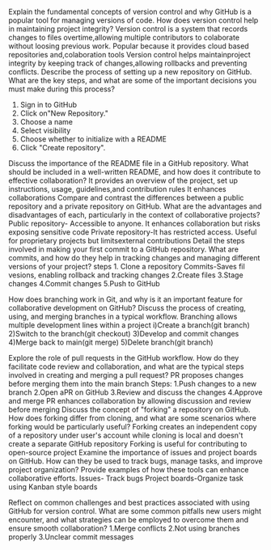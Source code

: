 Explain the fundamental concepts of version control and why GitHub is a popular tool for managing versions of code. How does version control help in maintaining project integrity?
Version control is a system that records changes to files overtime,allowing multiple contributors to colaborate without loosing previous work. 
Popular because it provides cloud based repositories and,colaboration tools
Version control helps maintainproject integrity by keeping track of changes,allowing rollbacks and preventing conflicts.
Describe the process of setting up a new repository on GitHub. What are the key steps, and what are some of the important decisions you must make during this process?
1. Sign in to GitHub
2. Click on"New Repository."
3. Choose a name
4. Select visibility
5. Choose whether to initialize with a README
6. Click "Create repository".

Discuss the importance of the README file in a GitHub repository. What should be included in a well-written README, and how does it contribute to effective collaboration?
It provides an overview of the project, set up instructions, usage, guidelines,and contribution rules
It enhances collaborations
Compare and contrast the differences between a public repository and a private repository on GitHub. What are the advantages and disadvantages of each, particularly in the context of collaborative projects?
    Public repository- Accessible to anyone. It enhances collaboration but risks exposing sensitive code
    Private repository-It has restricted access. Useful for proprietary projects but limitsexternal contributions
Detail the steps involved in making your first commit to a GitHub repository. What are commits, and how do they help in tracking changes and managing different versions of your project?
steps  1. Clone a repository              Commits-Saves fil vesions, enabling rollback and tracking changes
        2.Create files
        3.Stage changes
        4.Commit changes
        5.Push to GitHub

How does branching work in Git, and why is it an important feature for collaborative development on GitHub? Discuss the process of creating, using, and merging branches in a typical workflow.
  Branching allows multiple development lines within a project
    i)Create a branch(git branch)
    2)Switch to the branch(git checkout)
    3)Develop and commit changes
    4)Merge back to main(git merge)
    5)Delete branch(git branch)

Explore the role of pull requests in the GitHub workflow. How do they facilitate code review and collaboration, and what are the typical steps involved in creating and merging a pull request?
  PR proposes changes before merging them into the main branch
  Steps:
    1.Push changes to a new branch
    2.Open aPR on GitHub
    3.Review and discuss the changes
    4.Approve and merge
  PR enhances collaboration by allowing discussion and review before merging
Discuss the concept of "forking" a repository on GitHub. How does forking differ from cloning, and what are some scenarios where forking would be particularly useful?
  Forking creates an independent copy of a repository under user's account while cloning is local and doesn't create a separate GitHub repository
  Forking is useful for contributing to open-source project
Examine the importance of issues and project boards on GitHub. How can they be used to track bugs, manage tasks, and improve project organization? Provide examples of how these tools can enhance collaborative efforts.
  Issues- Track bugs
  Project boards-Organize task using Kanban style boards

Reflect on common challenges and best practices associated with using GitHub for version control. What are some common pitfalls new users might encounter, and what strategies can be employed to overcome them and ensure smooth collaboration?
1.Merge conflicts
2.Not using branches properly
3.Unclear commit messages
